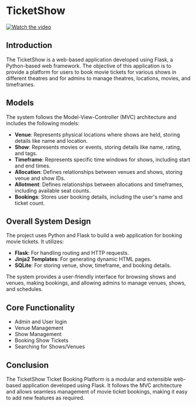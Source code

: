 # TicketShow

[![Watch the video](https://i.ibb.co/wFSw6zv8/Screenshot-502.jpg)](https://youtu.be/SPLCWM50Lg8?si=vZQtm5_Y7yhq8I7P)

## Introduction
The TicketShow is a web-based application developed using Flask, a Python-based web framework. The objective of this application is to provide a platform for users to book movie tickets for various shows in different theatres and for admins to manage theatres, locations, movies, and timeframes.

## Models
The system follows the Model-View-Controller (MVC) architecture and includes the following models:

- **Venue**: Represents physical locations where shows are held, storing details like name and location.
- **Show**: Represents movies or events, storing details like name, rating, and tags.
- **Timeframe**: Represents specific time windows for shows, including start and end times.
- **Allocation**: Defines relationships between venues and shows, storing venue and show IDs.
- **Allotment**: Defines relationships between allocations and timeframes, including available seat counts.
- **Bookings**: Stores user booking details, including the user's name and ticket count.

## Overall System Design
The project uses Python and Flask to build a web application for booking movie tickets. It utilizes:
- **Flask**: For handling routing and HTTP requests.
- **Jinja2 Templates**: For generating dynamic HTML pages.
- **SQLite**: For storing venue, show, timeframe, and booking details.

The system provides a user-friendly interface for browsing shows and venues, making bookings, and allowing admins to manage venues, shows, and schedules.

## Core Functionality
- Admin and User login
- Venue Management
- Show Management
- Booking Show Tickets
- Searching for Shows/Venues

## Conclusion
The TicketShow Ticket Booking Platform is a modular and extensible web-based application developed using Flask. It follows the MVC architecture and allows seamless management of movie ticket bookings, making it easy to add new features as required.
